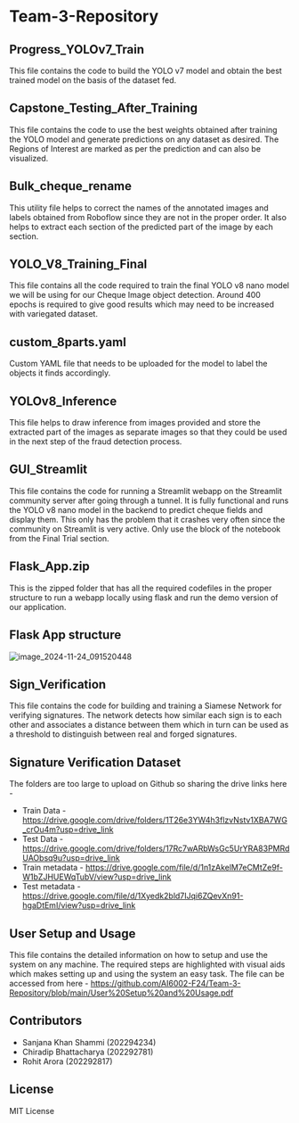 # Team-3-Repository

## Progress_YOLOv7_Train

This file contains the code to build the YOLO v7 model and obtain the best trained model on the basis of the dataset fed.

## Capstone_Testing_After_Training

This file contains the code to use the best weights obtained after training the YOLO model and generate predictions on any dataset as desired. The Regions of Interest are marked as per the prediction and can also be visualized.

## Bulk_cheque_rename

This utility file helps to correct the names of the annotated images and labels obtained from Roboflow since they are not in the proper order. It also helps to extract each section of the predicted part of the image by each section.

## YOLO_V8_Training_Final

This file contains all the code required to train the final YOLO v8 nano model we will be using for our Cheque Image object detection.
Around 400 epochs is required to give good results which may need to be increased with variegated dataset.

## custom_8parts.yaml

Custom YAML file that needs to be uploaded for the model to label the objects it finds accordingly.

## YOLOv8_Inference

This file helps to draw inference from images provided and store the extracted part of the images as separate images so that they could be used in the next step of the fraud detection process.

## GUI_Streamlit

This file contains the code for running a Streamlit webapp on the Streamlit community server after going through a tunnel. It is fully functional and runs the YOLO v8 nano model in the backend to predict cheque fields and display them. This only has the problem that it crashes very often since the community on Streamlit is very active. Only use the block of the notebook from the Final Trial section.


## Flask_App.zip

This is the zipped folder that has all the required codefiles in the proper structure to run a webapp locally using flask and run the demo version of our application.

## Flask App structure
![image_2024-11-24_091520448](https://github.com/user-attachments/assets/06fc3c00-0133-43c9-bb45-4197a50c0e4a)

## Sign_Verification

This file contains the code for building and training a Siamese Network for verifying signatures. The network detects how similar each sign is to each other and associates a distance between them which in turn can be used as a threshold to distinguish between real and forged signatures.

## Signature Verification Dataset

The folders are too large to upload on Github so sharing the drive links here -
* Train Data - <https://drive.google.com/drive/folders/1T26e3YW4h3flzvNstv1XBA7WG_crOu4m?usp=drive_link>
* Test Data - <https://drive.google.com/drive/folders/17Rc7wARbWsGc5UrYRA83PMRdUAObsq9u?usp=drive_link>
* Train metadata - <https://drive.google.com/file/d/1n1zAkelM7eCMtZe9f-W1bZJHUEWqTubV/view?usp=drive_link>
* Test metadata - <https://drive.google.com/file/d/1Xyedk2bld7IJqi6ZQevXn91-hgaDtEmI/view?usp=drive_link>

## User Setup and Usage
This file contains the detailed information on how to setup and use the system on any machine. The required steps are highlighted with visual aids which makes setting up and using the system an easy task.
The file can be accessed from here - <https://github.com/AI6002-F24/Team-3-Repository/blob/main/User%20Setup%20and%20Usage.pdf>


## Contributors

* Sanjana Khan Shammi (202294234)
* Chiradip Bhattacharya (202292781)
* Rohit Arora (202292817)

## License

MIT License

